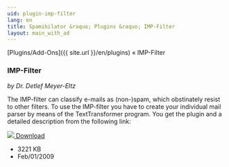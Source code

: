 ```yaml
---
uid: plugin-imp-filter
lang: en
title: Spamihilator &raquo; Plugins &raquo; IMP-Filter
layout: main_with_ad
---
```


[Plugins/Add-Ons]({{ site.url }}/en/plugins) &laquo; IMP-Filter

### IMP-Filter

_by Dr. Detlef Meyer-Eltz_

The IMP-filter can classify e-mails as (non-)spam, which obstinately resist to other filters. To use the IMP-filter you have to create your individual mail parser by means of the TextTransformer program. You get the plugin and a detailed description from the following link:

<div class="downloadsection">
<a href="http://www.texttransformer.org/Spamfilter_en.html" class="radius button left" id="download-button"><img src="{{site.url}}/images/download-arrow.png"> Download</a>
<ul id="download-notes">
<li>3221 KB</li>
<li>Feb/01/2009</li>
</ul>
</div>

